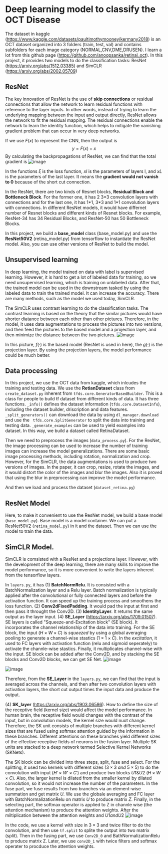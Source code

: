 # Deep learning model to classify the OCT Disease

The dataset in kaggle (https://www.kaggle.com/datasets/paultimothymooney/kermany2018) is an OCT dataset organized into 3 folders (train, test, val) and contains subfolders for each image category (NORMAL,CNV,DME,DRUSEN). I learn a lot from this github page (https://github.com/anoopsanka/retinal_oct). In this project, it provides two models to do the classification tasks: ResNet (https://arxiv.org/abs/1512.03385) and SimCLR (https://arxiv.org/abs/2002.05709)

## ResNet
The key innovation of ResNet is the use of **skip connections** or residual connections that allow the network to learn residual functions with reference to the layer inputs. In other words, instead of trying to learn the underlying mapping between the input and output directly, ResNet allows the network to fit the residual mapping. The residual connections enable the network to learn the identity function, which helps to mitigate the vanishing gradient problem that can occur in very deep networks.

If we use $F(x)$ to represent the CNN, then the output is 
$$
y=F(x)+x
$$
By calculating the backpropagations of ResNet, we can find that the total gradient is
![image](https://github.com/colaquafina/ResNet_OCT_Disease/assets/86960905/a50394f7-4123-4045-8dbd-66cfca71fa8b)

In the functions $\xi$ is the loss function, $xl$ is the parameters of layers l, and $xL$ is the parameters of the last layer. It means the **gradient would not vanish to 0** because of the short cut connection.

In the ResNet, there are two kinds of Resnet blocks, **Residual Block and Bottleneck Block**. For the former one, it has 2 3\*3 convolution layers with connections and for the last one, it has 1\*1, 3\*3 and 1\*1 convolution layers with connections. In different ResNet models, it would have differnet number of Resnet blocks and different kinds of Resnet blocks. For example, ResNet-34 has 34 Residual Blocks, and ResNet-50 has 50 Bottleneck Blocks.

In this project, we build a **base_model** class (base_model.py) and use the **ResNet50V2** (retina_model.py) from tensorflow to instantiate the ResNet model. Also, you can use other versions of ResNet to build the model.

## Unsupervised learning
In deep learning, the model trained on data with label is supervised learning. However, it is hard to get a lot of labeled data for training, so we need unsupervised learning, which is training on unlabeled data. After that, the trained model can be used in the downstream tasked by using the labeled data to train the trained model. It can increase the accuracy. There are many methods, such as the model we used today, SimCLR.

The SimCLR uses contrast learning to do the classification tasks. The contrast learning is based on the theory that the similar pictures would have shorter diatance between each other than other pictures. Therefore, in the model, it uses data augmentations to process the pictures into two versions, and then feed the pictures to the based model and a projection layer, and then minimize the distance between the two pictures.
![image](https://github.com/colaquafina/ResNet_OCT_Disease/assets/86960905/f4042d2e-c9a9-4e37-a065-e80207163a36)

In this picture, $f(·)$ is the based model (ResNet is used in here), the $g(·)$ is the projection layer. By using the projection layers, the model performance could be much better.

## Data processing
In this project, we use the OCT data from kaggle, which inlcudes the training and testing data. We use the **RetianDataset** class from `create_dataset.py` inherent from `tfds.core.GeneratorBasedBuilder`. This is a class for people to build tf dataset from different kinds of data. It has three functions. `_info()` defines the dataset information (`tfds.core.DatasetInfo`), including the dataset builder, driscription and data features. `_split_generators()` can download the data by using `dl_manager.download` and use the ` tfds.core.SplitGenerator` to split the data into training and testing data. `_generate_examples` can be used to yield examples into dataset. In this way, we build a dataset called RetinaDataset. 

Then we need to preprocess the images (`data_process.py`). For the ResNet, the image processing can be used to increase the number of training images can increase the model generalizations. There are some basic image processing methods, including rotation, normalization and crop. However, for the SimCLR, the data augmentations is used to produce two versions of images. In the paper, it can crop, resize, rotate the images, and it would distort the color of the images and blur the images. Also it is proved that using the blur in preprocessing can improve the model performance.

And then we load and process the dataset (`dataset_retina.py`)

## ResNet Model
Here, to make it convenient to use the ResNet model, we build a base model (`base_model.py`). Base model is a model container. We can put a ResNet50V2 (`retina_model.py`) in it and the dataset. Then we can use the model to train the data.

## SimCLR Model.
SimCLR is comsisted with a ResNet and a projections layer. However, with the development of the deep learning, there are many skills to improve the model performance, so it is more convenient to write the layers inherent from the tensorflow layers.

In `layers.py`, it has (1) **BatchNormRelu**. It is consisted with a BatchNormalization layer and a Relu layer. Batch normalization is typically applied after the convolutional or fully connected layers and before the activation function. It can speed up the training process and smoothens the loss function. (2) **Conv2dFixedPadding**. It would pad the input at first and then pass it throught the Conv2D. (3) **IdentityLayer**. It returns the same output as the layer input. (4) **SE_Layer** (https://arxiv.org/abs/1709.01507). SE layers is called "Squeeze-and-Excitation block" (SE block). It incorporates the channel relationship of the data into training. For the SE block, the input ($H\times W\times C$) is *squeezed* by using a global averaging pooling to generate a channel-wise stastics ($1\times 1\times C$). In the *excitation*, it used to FC layers with activation function (relu and sigmoid seperately) to activate the channle-wise stastics. Finally, it multiplicates channel-wise with the input. SE block can be added after the Conv2D, and by stacking the SE blocks and Conv2D blocks, we can get SE Net. 
![image](https://github.com/colaquafina/ResNet_OCT_Disease/assets/86960905/7013a425-8dd6-4883-8f27-c5da34c2bce1)

![image](https://github.com/colaquafina/ResNet_OCT_Disease/assets/86960905/e7e4ce49-4841-455e-a3ef-c543e340094c)

Therefore, from the **SE_Layer** in the `layers.py`, we can find that the input is averaged across the channels, and then after two convolution layers with activation layers, the short cut output times the input data and produce the output.

(4) **SK_layer** (https://arxiv.org/abs/1903.06586). How to define the size of the receptive field (kernel size) would affect the model performance. In human brain, the receptive field would changes with the contrast of the input, but in convolution models, the kernel size would nuot change. Therefore, the SK unit consists of multiple branches with different kernel sizes that are fused using softmax attention guided by the information in these branches. Different attentions on these branches yield different sizes of the effective receptive fields of neurons in the fusion layer. Multiple SK units are stacked to a deep network termed Selective Kernel Networks (SKNets). 

The SK block can be divided into three steps, split, fuse and select. For the splitting, it used two kernels with different sizes ($3\times3\ and\ 5\times5$) to do the convolution with input ($H' \times W' \times C'$) and produce two blocks $U1 \& U2$ ($H \times W \times C$). Also, the larger kernel is dilated from the smaller kernel by dilated convolution, so it would not increase the number of the parameters. In the fuse part, we fuse results from two branches via an element-wise summation and get matrix $U$. We use the globale averaging and FC layer with BatchNormalizationRelu on matrix $U$ to produce matrix $Z$. Finally, in the selecting part, the softmax operator is applied to Z in channle wise (the attention mechanism) to produce the attention weights. After the miltiplication between the attention weights and $U1 and U2$
![image](https://github.com/colaquafina/ResNet_OCT_Disease/assets/86960905/68333831-5ba2-40db-b64e-da3fe7e2994c)

In the code, we use a kernel with size in $3 \times 3$ and twice filter to do the convolution, and then use `tf.split` to splite the output into two matrix (split). Then in the fusing part, we use  `Conv2D_0` and BathNormalizationRelu to produce matrix Z. Later, we use `conv2D_1` with twice filters and softmax operater to procduce the attention weights. 
